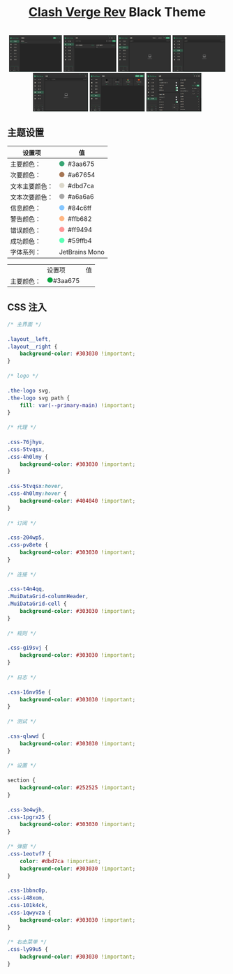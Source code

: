 <h1 align="center">
  <a href="https://github.com/clash-verge-rev/clash-verge-rev">Clash Verge Rev</a> Black Theme
  <br>
</h1>

<br>
<div align="center">
    <img src="src/preview/clash-proxies.png" alt="代理" width="24%" />
    <img src="src/preview/clash-profiles.jpg" alt="订阅" width="24%" />
    <img src="src/preview/clash-connections.jpg" alt="连接" width="24%" />
    <img src="src/preview/clash-rules.png" alt="规则" width="24%" />
</div>
<div align="center">
    <img src="src/preview/clash-logs.png" alt="日志" width="25%" />
    <img src="src/preview/clash-test.png" alt="测试" width="25%" />
    <img src="src/preview/clash-settings.png" alt="设置" width="25%" />
</div>

## 主题设置

| 设置项         | 值                                                                                                                                   |
| -------------- | ------------------------------------------------------------------------------------------------------------------------------------ |
| 主要颜色：     | <div style="width: 12px;height: 12px;border-radius: 18px;display: inline-block;margin-right: 8px;background: #3aa675;"></div>#3aa675 |
| 次要颜色：     | <div style="width: 12px;height: 12px;border-radius: 18px;display: inline-block;margin-right: 8px;background: #a67654;"></div>#a67654 |
| 文本主要颜色： | <div style="width: 12px;height: 12px;border-radius: 18px;display: inline-block;margin-right: 8px;background: #dbd7ca;"></div>#dbd7ca |
| 文本次要颜色： | <div style="width: 12px;height: 12px;border-radius: 18px;display: inline-block;margin-right: 8px;background: #a6a6a6;"></div>#a6a6a6 |
| 信息颜色：     | <div style="width: 12px;height: 12px;border-radius: 18px;display: inline-block;margin-right: 8px;background: #84c6ff;"></div>#84c6ff |
| 警告颜色：     | <div style="width: 12px;height: 12px;border-radius: 18px;display: inline-block;margin-right: 8px;background: #ffb682;"></div>#ffb682 |
| 错误颜色：     | <div style="width: 12px;height: 12px;border-radius: 18px;display: inline-block;margin-right: 8px;background: #ff9494;"></div>#ff9494 |
| 成功颜色：     | <div style="width: 12px;height: 12px;border-radius: 18px;display: inline-block;margin-right: 8px;background: #59ffb4;"></div>#59ffb4 |
| 字体系列：     | JetBrains Mono                                                                                                                       |

<table>
<th>
 <td>设置项</td>
 <td>值</td>
</th>
<tr>
 <td>主要颜色：</td>
 <td align="center">
 <svg width="14" height="14" xmlns="http://www.w3.org/2000/svg" version="1.1" xml:space="preserve">
 <g>
  <title>Layer 1</title>
  <ellipse ry="144" rx="143.5" id="svg_1" cy="250" cx="250" stroke="#000" fill="#05a73a"/>
  <ellipse ry="5.75629" rx="6.05041" id="svg_3" cy="7" cx="7" stroke="#3aa675" fill="#05a73a"/>
 </g>
</svg>#3aa675</td>
</tr>
</table>

## CSS 注入

```css
/* 主界面 */

.layout__left,
.layout__right {
    background-color: #303030 !important;
}

/* logo */

.the-logo svg,
.the-logo svg path {
    fill: var(--primary-main) !important;
}

/* 代理 */

.css-76jhyu,
.css-5tvqsx,
.css-4h0lmy {
    background-color: #303030 !important;
}

.css-5tvqsx:hover,
.css-4h0lmy:hover {
    background-color: #404040 !important;
}

/* 订阅 */

.css-204wp5,
.css-pv8ete {
    background-color: #303030 !important;
}

/* 连接 */

.css-t4n4qq,
.MuiDataGrid-columnHeader,
.MuiDataGrid-cell {
    background-color: #303030 !important;
}

/* 规则 */

.css-gi9svj {
    background-color: #303030 !important;
}

/* 日志 */

.css-16nv95e {
    background-color: #303030 !important;
}

/* 测试 */

.css-qlwwd {
    background-color: #303030 !important;
}

/* 设置 */

section {
    background-color: #252525 !important;
}

.css-3e4wjh,
.css-1pgrx25 {
    background-color: #303030 !important;
}

/* 弹窗 */
.css-1eotvf7 {
    color: #dbd7ca !important;
    background-color: #303030 !important;
}

.css-1bbnc0p,
.css-i48xom,
.css-101k4ck,
.css-1qwyvza {
    background-color: #303030 !important;
}

/* 右击菜单 */
.css-ly99u5 {
    background-color: #303030 !important;
}
```
